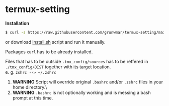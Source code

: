 # termux-setting
**Installation**

```bash
$ curl -s https://raw.githubusercontent.com/grunwmar/termux-setting/main/install.sh | bash
```

or download [install.sh](https://raw.githubusercontent.com/grunwmar/termux-setting/main/install.sh) script and run it manually.

Packages `curl` has to be already installed.

Files that has to be outside `.tmx_config/sources` has to be reffered in `./tmx_config/DIST` together with its
target location. \
e. g. `zshrc --> ~/.zshrc`

1. **WARNING** Script will override original `.bashrc` and/or `.zshrc` files in your home directory.\
2. **WARNING** `.bashrc` is not optionally working and is messing a bash prompt at this time.

